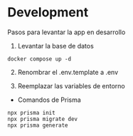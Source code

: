 # Development

Pasos para levantar la app en desarrollo

1. Levantar la base de datos

```
docker compose up -d
```

2. Renombrar el .env.template a .env

3. Reemplazar las variables de entorno

- Comandos de Prisma

```
npx prisma init
npx prisma migrate dev
npx prisma generate
```
